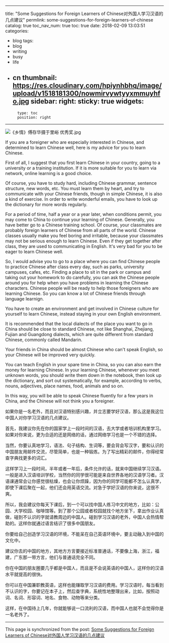 
---
title: "Some Suggestions for Foreign Learners of Chinese对外国人学习汉语的几点建议"
permlink: some-suggestions-for-foreign-learners-of-chinese
catalog: true
toc_nav_num: true
toc: true
date: 2018-02-09 13:03:51
categories:
- blog
tags:
- blog
- writing
- busy
- life
- cn
thumbnail: https://res.cloudinary.com/hpiynhbhq/image/upload/v1518181300/nowmirvywtyyxmmuyhfo.jpg
sidebar:
    right:
        sticky: true
widgets:
    -
        type: toc
        position: right
---


![《乡情》傅存华摄于里峪  优秀奖.jpg](https://res.cloudinary.com/hpiynhbhq/image/upload/v1518181300/nowmirvywtyyxmmuyhfo.jpg)



If you are a foreigner who are especially interested in Chinese, and determined to learn Chinese well, here is my advice for you to learn Chinese.

First of all, I suggest that you first learn Chinese in your country, going to a university or a training institution. If it is more suitable for you to learn via network, online learning is a good choice.

Of course, you have to study hard, including Chinese grammar, sentence structure, new words, etc. You must learn them by heart, and try to communicate with your Chinese friends, though in simple Chinese, it is also a kind of exercise. In order to write wonderful emails, you have to look up the dictionary for more words regularly.

For a period of time, half a year or a year later, when conditions permit, you may come to China to continue your learning of Chinese. Generally, you have better go to a Chinese training school. Of course, your classmates are probably foreign learners of Chinese from all parts of the world. Chinese classes usually make you feel boring and irritable, because your classmates may not be serious enough to learn Chinese. Even if they get together after class, they are used to communicating in English. It's very bad for you to be eager to learn Chinese well. 

So, I would advise you to go to a place where you can find Chinese people to practice Chinese after class every day, such as parks, university campuses, cafes, etc. Finding a place to sit in the park or campus and taking out your homework to do carefully, you can ask the Chinese people around you for help when you have problems in learning the Chinese characters. Chinese people will be ready to help those foreigners who are learning Chinese. So you can know a lot of Chinese friends through language learnign.

You have to create an environment and get involved in Chinese culture for yourself to learn Chinese, instead staying in your own English environment.

It is recommended that the local dialects of the place you want to go in China should be close to standard Chinese, not like Shanghai, Zhejiang, Fujian and Guangdong dialects, which are quite different from standard Chinese, commonly called Mandarin.

Your friends in China should be almost Chinese who can't speak English, so your Chinese will be improved very quickly. 

You can teach English in your spare time in China, so you can also earn the money for learning Chinese. In your learning Chinese, whenever you meet unknown words, you should write them down in  the notebook, then look up the dictionary, and sort out systematically, for example, according to verbs, nouns, adjectives, place names, food, animals and so on. 

In this way, you will be able to speak Chinese fluently for a few years in China, and the Chinese will not think you a foreigner. 

如果你是一名老外，而且对汉语特别感兴趣，并立志要学好汉语，那么这是我这位中国人对你学习汉语的几点建议。

首先，我建议你先在你的国家学上一段时间的汉语，去大学或者培训机构里学习。如果对你来说，更为合适的还是网络的话，通过网络学习也是一个不错的选择。

当然，你要认真地学习，语法、句子结构、生词等，要会背会写汉字，要和认识的中国朋友用邮件交流，尽管简单，也是一种锻炼。为了写出精彩的邮件，你得经常查字典找更多的词汇。

这样学习上一段时间，半年或者一年后，条件允许的话，就来中国继续学习汉语。一般是进入汉语培训学校，当然你的同学很可能是来自世界各地的汉语学习者。汉语课通常会让你感觉很枯燥，也会让你烦躁，因为你的同学可能都不怎么认真学，即使下课后聚在一起，他们还会用英语交流。对急于学好汉语的你来说，这很不爽。

所以，我会建议你每天下课后，到一个可以找中国人练习中文的地方，比如：公园、大学校园、咖啡馆等。到了那个公园或者校园就找个地方坐下，拿出作业认真做，碰到不认识的字就请教周边的中国人。碰到学习汉语的老外，中国人会热情帮助的。这样你就通过语言结识了很多中国朋友。

你要给自己创造学习汉语的环境，不能呆在自己英语环境中，要主动融入到中国的文化中。

建议你去的中国的地方，其地方方言要接近标准普通话，不要像上海，浙江，福建，广东那一带方言，他们与普通话完全不同。

你在中国的朋友圈要几乎都是中国人，而且是不会说英语的中国人，这样你的汉语水平就提高的很快。

你可以在中国兼职教英语，这样也能赚取学习汉语的费用。学习汉语时，每当看到不认识的字，你要记在本子上，然后查字典，系统性地整理出来，比如，按照动词、名词、形容词、地名、食物、动物等来分类。

这样，在中国待上几年，你就能够说一口流利的汉语，而中国人也就不会觉得你是一名老外了。

- - -

This page is synchronized from the post: [Some Suggestions for Foreign Learners of Chinese对外国人学习汉语的几点建议](https://steemit.com/@bring/some-suggestions-for-foreign-learners-of-chinese)
